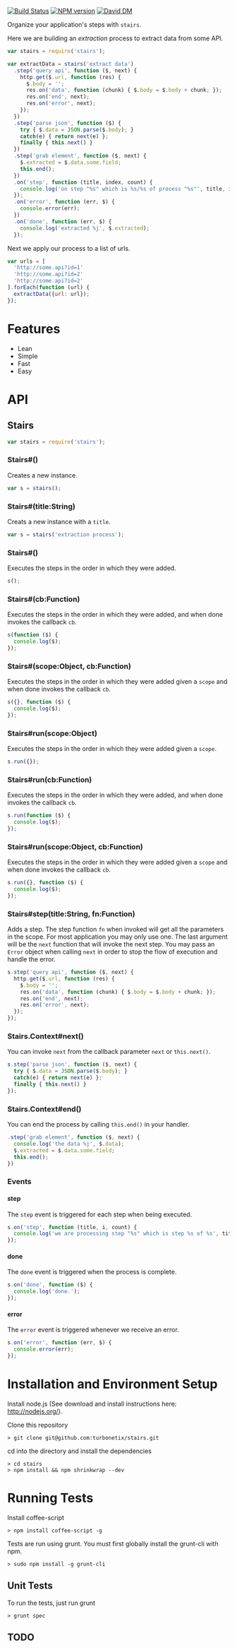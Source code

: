 [![Build Status](https://travis-ci.org/turbonetix/stairs.svg?branch=master)](https://travis-ci.org/turbonetix/stairs)
[![NPM version](https://badge.fury.io/js/stairs.svg)](http://badge.fury.io/js/stairs)
[![David DM](https://david-dm.org/turbonetix/stairs.png)](https://david-dm.org/turbonetix/stairs.png)

Organize your application's steps with `stairs`.

Here we are building an *extraction* process to extract data from some API.

```javascript
var stairs = require('stairs');

var extractData = stairs('extract data')
  .step('query api', function ($, next) {
    http.get($.url, function (res) {
      $.body = '';
      res.on('data', function (chunk) { $.body = $.body + chunk; });
      res.on('end', next);
      res.on('error', next);
    });
  })
  .step('parse json', function ($) {
    try { $.data = JSON.parse($.body); } 
    catch(e) { return next(e) };
    finally { this.next() }
  })
  .step('grab element', function ($, next) {
    $.extracted = $.data.some.field;
    this.end();
  })
  .on('step', function (title, index, count) {
    console.log('on step "%s" which is %s/%s of process "%s"', title, index, count, this.title);
  });
  .on('error', function (err, $) { 
    console.error(err);
  }) 
  .on('done', function (err, $) {
    console.log('extracted %j', $.extracted);
  });
```

Next we apply our process to a list of urls.

```javascript
var urls = [
  'http://some.api?id=1'
  'http://some.api?id=2'
  'http://some.api?id=2'
].forEach(function (url) {
  extractData({url: url});
});
```

# Features

* Lean
* Simple
* Fast
* Easy

# API

## Stairs

```javascript
var stairs = require('stairs');
```

### Stairs#()

Creates a new instance.

```javascript
var s = stairs();
```

### Stairs#(title:String)

Creats a new instance with a `title`.

```javascript
var s = stairs('extraction process');
```

### Stairs#()

Executes the steps in the order in which they were added.

```javascript
s();
```

### Stairs#(cb:Function)

Executes the steps in the order in which they were added, and when done
invokes the callback `cb`.

```javascript
s(function ($) {
  console.log($);
});
```

### Stairs#(scope:Object, cb:Function)

Executes the steps in the order in which they were added given a `scope` and when done
invokes the callback `cb`.

```javascript
s({}, function ($) {
  console.log($);
});
```

### Stairs#run(scope:Object)

Executes the steps in the order in which they were added given a `scope`.

```javascript
s.run({});
```

### Stairs#run(cb:Function)

Executes the steps in the order in which they were added, and when done
invokes the callback `cb`.

```javascript
s.run(function ($) {
  console.log($);
});
```

### Stairs#run(scope:Object, cb:Function)

Executes the steps in the order in which they were added given a `scope` and when done
invokes the callback `cb`.

```javascript
s.run({}, function ($) {
  console.log($);
});
```

### Stairs#step(title:String, fn:Function)

Adds a step.  The step function `fn` when invoked will get all
the parameters in the scope.  For most application you may only use
one.  The last argument will be the `next` function that will invoke the
next step.  You may pass an `Error` object when calling `next` in order to
stop the flow of execution and handle the error.

```javascript
s.step('query api', function ($, next) {
  http.get($.url, function (res) {
    $.body = '';
    res.on('data', function (chunk) { $.body = $.body + chunk; });
    res.on('end', next);
    res.on('error', next);
  });
});
```

### Stairs.Context#next()

You can invoke `next` from the callback parameter `next` or `this.next()`.

```javascript
s.step('parse json', function ($, next) {
  try { $.data = JSON.parse($.body); } 
  catch(e) { return next(e) };
  finally { this.next() }
});
```

### Stairs.Context#end()

You can end the process by calling `this.end()` in your handler.

```javascript
.step('grab element', function ($, next) {
  console.log('the data %j', $.data);
  $.extracted = $.data.some.field;
  this.end();
})
```

### Events

#### step

The `step` event is triggered for each step when being executed.

```javascript
s.on('step', function (title, i, count) {
  console.log('we are processing step "%s" which is step %s of %s', title, i, count);
});
```

#### done

The `done` event is triggered when the process is complete.

```javascript
s.on('done', function ($) {
  console.log('done.');
});
```

#### error

The `error` event is triggered whenever we receive an error.

```javascript
s.on('error', function (err, $) {
  console.error(err);
});
```

# Installation and Environment Setup

Install node.js (See download and install instructions here: http://nodejs.org/).

Clone this repository

    > git clone git@github.com:turbonetix/stairs.git

cd into the directory and install the dependencies

    > cd stairs
    > npm install && npm shrinkwrap --dev

# Running Tests

Install coffee-script

    > npm install coffee-script -g

Tests are run using grunt.  You must first globally install the grunt-cli with npm.

    > sudo npm install -g grunt-cli

## Unit Tests

To run the tests, just run grunt

    > grunt spec

## TODO
